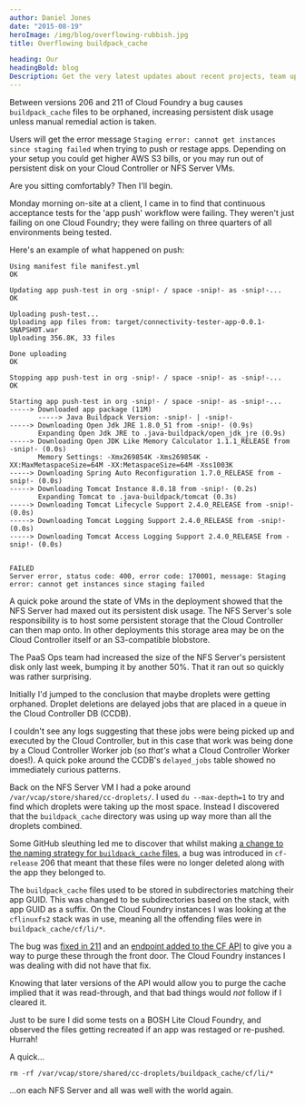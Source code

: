 ```yaml
---
author: Daniel Jones
date: "2015-08-19"
heroImage: /img/blog/overflowing-rubbish.jpg
title: Overflowing buildpack_cache

heading: Our
headingBold: blog
Description: Get the very latest updates about recent projects, team updates, thoughts and industry news from our team of EngineerBetter experts.
---
```


Between versions 206 and 211 of Cloud Foundry a bug causes `buildpack_cache` files to be orphaned, increasing persistent disk usage unless manual remedial action is taken.

Users will get the error message `Staging error: cannot get instances since staging failed` when trying to push or restage apps. Depending on your setup you could get higher AWS S3 bills, or you may run out of persistent disk on your Cloud Controller or NFS Server VMs.
<!--more-->
Are you sitting comfortably? Then I'll begin.

Monday morning on-site at a client, I came in to find that continuous acceptance tests for the 'app push' workflow were failing. They weren't just failing on one Cloud Foundry; they were failing on three quarters of all environments being tested.

Here's an example of what happened on push:

```shell_session
Using manifest file manifest.yml
OK

Updating app push-test in org -snip!- / space -snip!- as -snip!-...
OK

Uploading push-test...
Uploading app files from: target/connectivity-tester-app-0.0.1-SNAPSHOT.war
Uploading 356.8K, 33 files

Done uploading
OK

Stopping app push-test in org -snip!- / space -snip!- as -snip!-...
OK

Starting app push-test in org -snip!- / space -snip!- as -snip!-...
-----> Downloaded app package (11M)
       -----> Java Buildpack Version: -snip!- | -snip!-
-----> Downloading Open Jdk JRE 1.8.0_51 from -snip!- (0.9s)
       Expanding Open Jdk JRE to .java-buildpack/open_jdk_jre (0.9s)
-----> Downloading Open JDK Like Memory Calculator 1.1.1_RELEASE from -snip!- (0.0s)
       Memory Settings: -Xmx269854K -Xms269854K -XX:MaxMetaspaceSize=64M -XX:MetaspaceSize=64M -Xss1003K
-----> Downloading Spring Auto Reconfiguration 1.7.0_RELEASE from -snip!- (0.0s)
-----> Downloading Tomcat Instance 8.0.18 from -snip!- (0.2s)
       Expanding Tomcat to .java-buildpack/tomcat (0.3s)
-----> Downloading Tomcat Lifecycle Support 2.4.0_RELEASE from -snip!- (0.0s)
-----> Downloading Tomcat Logging Support 2.4.0_RELEASE from -snip!- (0.0s)
-----> Downloading Tomcat Access Logging Support 2.4.0_RELEASE from -snip!- (0.0s)


FAILED
Server error, status code: 400, error code: 170001, message: Staging error: cannot get instances since staging failed
```

A quick poke around the state of VMs in the deployment showed that the NFS Server had maxed out its persistent disk usage. The NFS Server's sole responsibility is to host some persistent storage that the Cloud Controller can then map onto. In other deployments this storage area may be on the Cloud Controller itself or an S3-compatible blobstore.

The PaaS Ops team had increased the size of the NFS Server's persistent disk only last week, bumping it by another 50%. That it ran out so quickly was rather surprising.

Initially I'd jumped to the conclusion that maybe droplets were getting orphaned. Droplet deletions are delayed jobs that are placed in a queue in the Cloud Controller DB (CCDB).

I couldn't see any logs suggesting that these jobs were being picked up and executed by the Cloud Controller, but in this case that work was being done by a Cloud Controller Worker job (so _that's_ what a Cloud Controller Worker does!). A quick poke around the CCDB's `delayed_jobs` table showed no immediately curious patterns.

Back on the NFS Server VM I had a poke around `/var/vcap/store/shared/cc-droplets/`. I used `du --max-depth=1` to try and find which droplets were taking up the most space. Instead I discovered that the `buildpack_cache` directory was using up way more than all the droplets combined.

Some GitHub sleuthing led me to discover that whilst making [a change to the naming strategy for `buildpack_cache` files](https://github.com/cloudfoundry/cloud_controller_ng/commit/60021a2146f742892015eab19b9565cd540a2666), a bug was introduced in `cf-release` 206 that meant that these files were no longer deleted along with the app they belonged to.

The `buildpack_cache` files used to be stored in subdirectories matching their app GUID. This was changed to be subdirectories based on the stack, with app GUID as a suffix. On the Cloud Foundry instances I was looking at the `cflinuxfs2` stack was in use, meaning all the offending files were in `buildpack_cache/cf/li/*`.

The bug was [fixed in 211](https://www.pivotaltracker.com/n/projects/966314/stories/95474242) and an [endpoint added to the CF API](http://apidocs.cloudfoundry.org/211/blobstores/delete_all_blobs_in_the_buildpack_cache_blobstore.html) to give you a way to purge these through the front door. The Cloud Foundry instances I was dealing with did not have that fix.

Knowing that later versions of the API would allow you to purge the cache implied that it was read-through, and that bad things would _not_ follow if I cleared it.

Just to be sure I did some tests on a BOSH Lite Cloud Foundry, and observed the files getting recreated if an app was restaged or re-pushed. Hurrah!

A quick...

```shell_session
rm -rf /var/vcap/store/shared/cc-droplets/buildpack_cache/cf/li/*
```

...on each NFS Server and all was well with the world again.

